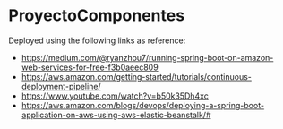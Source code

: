 # ProyectoComponentes

Deployed using the following links as reference:

* https://medium.com/@ryanzhou7/running-spring-boot-on-amazon-web-services-for-free-f3b0aeec809
* https://aws.amazon.com/getting-started/tutorials/continuous-deployment-pipeline/
* https://www.youtube.com/watch?v=b50k35Dh4xc
* https://aws.amazon.com/blogs/devops/deploying-a-spring-boot-application-on-aws-using-aws-elastic-beanstalk/#
